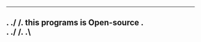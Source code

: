 ------------------------------------
\.                                ./
/.  this programs is Open-source  .\
\.                                ./
/.                                .\
------------------------------------